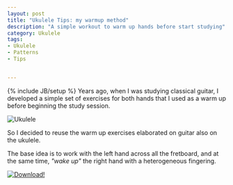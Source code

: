 ```yaml
---
layout: post
title: "Ukulele Tips: my warmup method"
description: "A simple workout to warm up hands before start studying"
category: Ukulele
tags: 
- Ukulele
- Patterns
- Tips


---
```

{% include JB/setup %}
Years ago, when I was studying classical guitar, I developed a simple set of exercises for both hands that I used as a warm up before beginning the study session.

![Ukulele](http://oldsite.andreafortuna.org/images/ukulele_tips.jpg)
<!-- more -->

So I decided to reuse the warm up exercises elaborated on guitar also on the ukulele.

The base idea is to work with the left hand across all the fretboard, and at the same time, *"wake up"* the right hand with a heterogeneous fingering.

[![Download!](http://oldsite.andreafortuna.org/images/Download-PDF-Button.png)](http://oldsite.andreafortuna.org/files/Warmup.pdf)